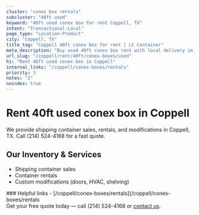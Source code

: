 ```yaml
---
cluster: "conex box rentals"
subcluster: "40ft used"
keyword: "40ft used conex box for rent Coppell, TX"
intent: "Transactional-Local"
page_type: "Location-Product"
city: "Coppell, TX"
title_tag: "Coppell 40ft conex box for rent | LC Container"
meta_description: "Buy used 40ft conex box rent with local delivery in Coppell, TX. LC Container — local Since 2003. Request a fast quote today."
url_slug: "/coppell/rent/40ft/conex-boxes/used"
h1: "Rent 40ft used conex box in Coppell"
internal_links: "/coppell/conex-boxes/rentals"
priority: 3
notes: "2"
noindex: true
---
```


# Rent 40ft used conex box in Coppell

We provide shipping container sales, rentals, and modifications in Coppell, TX. Call (214) 524-4168 for a fast quote.

## Our Inventory & Services
- Shipping container sales
- Container rentals
- Custom modifications (doors, HVAC, shelving)

<div data-section="internal-links">
### Helpful links
- [/coppell/conex-boxes/rentals](/coppell/conex-boxes/rentals
</div>

<div data-section="cta">
Get your free quote today — call (214) 524-4168 or <a href="/contact">contact us</a>.
</div>

<script type="application/ld+json">{"@context":"https://schema.org","@type":"FAQPage","mainEntity":[{"@type":"Question","name":"How much does delivery cost in Coppell, TX?","acceptedAnswer":{"@type":"Answer","text":"Delivery costs vary by distance and container size. Most deliveries in Coppell, TX range from $150-$300. Call (214) 524-4168 for an exact quote based on your specific location."}},{"@type":"Question","name":"Do you offer financing or payment plans?","acceptedAnswer":{"@type":"Answer","text":"We accept major credit cards, checks, and can discuss commercial terms for bulk purchases. Call (214) 524-4168 to discuss options."}},{"@type":"Question","name":"Can you customize containers in Coppell, TX?","acceptedAnswer":{"@type":"Answer","text":"Yes — we perform modifications like doors, HVAC, insulation, and shelving. Request a custom quote at (214) 524-4168 or via our contact form."}}]}</script>
